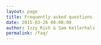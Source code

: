 ```yaml
---
layout: page
title: Frequently asked questions
date: 2015-03-26 00:00:00
author: Izzy Rich & Sam Kellerhals 
permalink: /faq/
---
```


<head>
   <style>
   
details {
    border: 1px solid #aaa;
  	background: #75c0d8;
    border-radius: 4px;
    padding: .5em .5em 0;
}

summary {
    font-weight: bold;
    margin: -.5em -.5em 0;
    padding: .5em;
}

details[open] {
    padding: .5em;
  	background: #fff;
}

details[open] summary {
  	background: #75c0d8;
    border-bottom: 1px solid #aaa;
    margin-bottom: .5em;
}

intro {
   padding: 100px;
}


<!-- Slider -->
<section id="global-header">
    <div class="container">
        <div class="row">
            <div class="col-md-12">
                <div class="block">
                    <h1>Questions & Answers</h1>
                    <b><p><big>Here we have collated some of the questions we encounter most often during our workshops, plus their answers. We will continue expanding this page, so feel free to suggest additions to the content!</big></p></b>
                </div>
            </div>
        </div>
    </div>
</section>

{::options parse_block_html="true" /}

<!-- Basic skills -->
<section id="intro" markdown="1">
## Basic skills (first way: like tutorials)

<details>
   <summary markdown= "span"> Setting up your workspace </summary>

First of all, what is a working directory? This is the folder that R will look into to find data and save any plots or scripts. To find out where your working directory currently is and to change it see the code below.

```r
# Identify your current directory
getwd()

# Set your working directory
setwd("insert folder path")
```

Alternatively you can set it from the menu: _Session > Set Working Directory > Choose Directory_. For `setwd()`, inside the brackets you should input your file path as follows `setwd("C:/Documents/Directory")`

 </details> <br>
</section>


<!-- Basic skills 2nd try -->
<div style="padding:300px;">
<section id="intro" markdown="1">
## Hybrid way (tutorials + CSS)

<details>
 <summary markdown= "span">Setting up your workspace </summary>
    

First of all, what is a working directory? This is the folder that R will look into to find data and save any plots or scripts. To find out where your working directory currently is and to change it see the code below.

```r
# Identify your current directory
getwd()

# Set your working directory
setwd("insert folder path")
```

Alternatively you can set it from the menu: _Session > Set Working Directory > Choose Directory_. For `setwd()`, inside the brackets you should input your file path as follows `setwd("C:/Documents/Directory")`

 
 </details>
</section>
</div>

